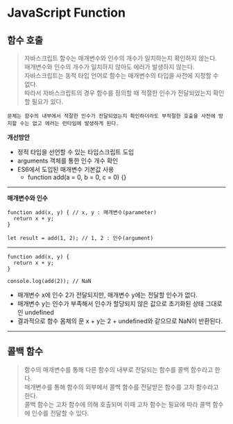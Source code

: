 # JavaScript Function

## 함수 호출

> 자바스크립트 함수는 매개변수와 인수의 개수가 일치하는지 확인하지 않는다.  
> 매개변수와 인수의 개수가 일치하지 않아도 에러가 발생하지 않는다.  
> 자바스크립트는 동적 타입 언어로 함수는 매개변수의 타입을 사전에 지정할 수 없다.  
> 따라서 자바스크립트의 경우 함수를 정의할 때 적절한 인수가 전달되었는지 확인할 필요가 있다.

`문제는 함수의 내부에서 적잘한 인수가 전달되었는지 확인하더라도 부적절한 호출을 사전에 방지할 수는 없고 에러는 런타임에 발생하게 된다.`

**개선방안**

- 정적 타입을 선언할 수 있는 타입스크립트 도입
- arguments 객체를 통한 인수 개수 확인
- ES6에서 도입된 매개변수 기본값 사용
  - function add(a = 0, b = 0, c = 0) {}

<hr />

**매개변수와 인수**

```
function add(x, y) { // x, y : 매개변수(parameter)
  return x + y;
}

let result = add(1, 2); // 1, 2 : 인수(argument)
```

<hr />

```
function add(x, y) {
  return x + y;
}

console.log(add(2)); // NaN
```

- 매개변수 x에 인수 2가 전달되지만, 매개변수 y에는 전달할 인수가 없다.
- 매개변수 y는 인수가 부족해서 인수가 할당되지 않은 값으로 초기화된 상태 그대로인 undefined
- 결과적으로 함수 몸체의 문 x + y는 2 + undefined와 같으므로 NaN이 반환된다.

<hr />

## 콜백 함수

> 함수의 매개변수를 통해 다른 함수의 내부로 전달되는 함수를 콜백 함수라고 한다.  
> 매개변수를 통해 함수의 외부에서 콜백 함수를 전달받은 함수를 고차 함수라고 한다.  
> 콜백 함수는 고차 함수에 의해 호출되며 이때 고차 함수는 필요에 따라 콜백 함수에 인수를 전달할 수 있다.
